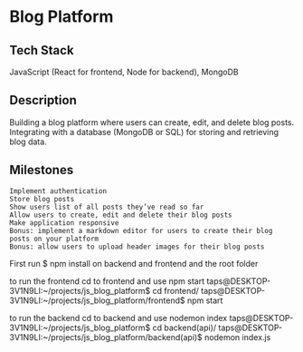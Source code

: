# Blog Platform
## Tech Stack

JavaScript (React for frontend, Node for backend), MongoDB
## Description
Building a blog platform where users can create, edit, and delete blog posts. Integrating with a database (MongoDB or SQL) for storing and retrieving blog data.
## Milestones

    Implement authentication
    Store blog posts
    Show users list of all posts they’ve read so far
    Allow users to create, edit and delete their blog posts
    Make application responsive
    Bonus: implement a markdown editor for users to create their blog posts on your platform
    Bonus: allow users to upload header images for their blog posts



First run $ npm install on backend and frontend and the root folder


to run the frontend cd to frontend and use npm start
taps@DESKTOP-3V1N9LI:~/projects/js_blog_platform$ cd frontend/
taps@DESKTOP-3V1N9LI:~/projects/js_blog_platform/frontend$ npm start


to run the backend cd to backend and use nodemon index
taps@DESKTOP-3V1N9LI:~/projects/js_blog_platform$ cd backend(api)/
taps@DESKTOP-3V1N9LI:~/projects/js_blog_platform/backend(api)$ nodemon index.js


